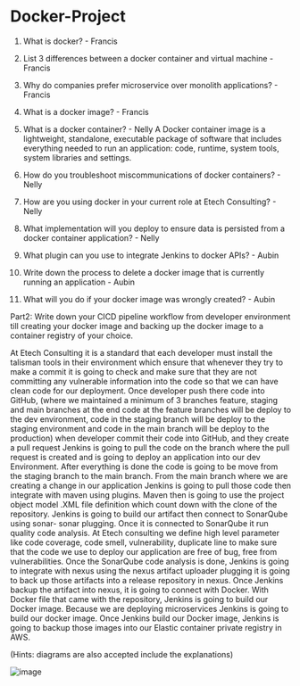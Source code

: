 # Docker-Project


1.	What is docker? - Francis





2.	List 3 differences between a docker container and virtual machine - Francis





3.	Why do companies prefer microservice over monolith applications? - Francis





4.	What is a docker image? - Francis





5.	What is a docker container? - Nelly
A Docker container image is a lightweight, standalone, executable package of software that includes everything needed to run an application: code, runtime, system tools, system libraries and settings.





6.	How do you troubleshoot miscommunications of docker containers? - Nelly





7.	How are you using docker in your current role at Etech Consulting? - Nelly




8.	What implementation will you deploy to ensure data is persisted from a docker container 
application? - Nelly





9.	What plugin can you use to integrate Jenkins to docker APIs? - Aubin




10.	Write down the process to delete a docker image that is currently running an application - Aubin





11.	What will you do if your docker image was wrongly created? - Aubin



Part2: 
Write down your CICD pipeline workflow from developer environment till creating your docker image and backing up the docker image to a container registry of your choice. 

  At Etech Consulting it is a standard that each developer must install the talisman tools in their environment which ensure that whenever they try to make a commit it is going to check and make sure that they are not committing any vulnerable information into the code so that we can have clean code for our deployment. Once developer push there code into GitHub, (where we maintained a minimum of 3 branches feature, staging and main branches at the end code at the feature branches will be deploy to the dev environment, code in the staging branch will be deploy to the staging environment and code in the main branch will be deploy to the production) when developer commit their code into GitHub, and  they create a pull request Jenkins is going to pull the code on the branch where the pull request is created  and is going to deploy an application into our dev Environment. After everything is done the code is going to be move from the staging branch to the main branch.
 From the main branch where we are creating a change in our application Jenkins is going to pull those code then integrate with maven using plugins. Maven then is going to use the project object model .XML file definition which count down with the clone of the repository. Jenkins is going to build our artifact then connect to SonarQube using sonar- sonar plugging. Once it is connected to SonarQube it run quality code analysis. 
  At Etech consulting we define high level parameter like code coverage, code smell, vulnerability, duplicate line to make sure that the code we use to deploy our application are free of bug, free from vulnerabilities. Once the SonarQube code analysis is done, Jenkins is going to integrate with nexus using the nexus artifact uploader plugging it is going to back up those artifacts into a release repository in nexus. Once Jenkins backup the artifact into nexus, it is going to connect with Docker. With Docker file that came with the repository, Jenkins is going to build our Docker image. Because we are deploying microservices Jenkins is going to build our docker image. Once Jenkins build our Docker image, Jenkins is going to backup those images into our Elastic container private registry in AWS.


(Hints: diagrams are also accepted include the explanations) 

![image](https://user-images.githubusercontent.com/127711433/236641484-ed8c6431-40c1-4984-8ea9-1b47735c0e16.png)
